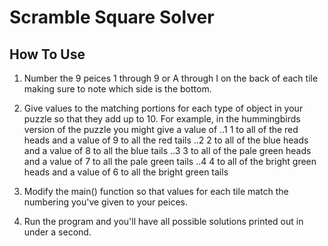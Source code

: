 # Scramble Square Solver

## How To Use

1.  Number the 9 peices 1 through 9 or A through I on the back of each tile making sure to note which side is the bottom.
2.  Give values to the matching portions for each type of object in your puzzle so that they add up to 10.  For example, in the hummingbirds version of the puzzle you might give a value of
    ..1 1 to all of the red heads and a value of 9 to all the red tails
    ..2 2 to all of the blue heads and a value of 8 to all the blue tails
    ..3 3 to all of the pale green heads and a value of 7 to all the pale green tails
    ..4 4 to all of the bright green heads and a value of 6 to all the bright green tails

3.  Modify the main() function so that values for each tile match the numbering you've given to your peices.
4.  Run the program and you'll have all possible solutions printed out in under a second.
